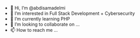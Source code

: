 - 👋 Hi, I’m @abdisamadelmi
- 👀 I’m interested in Full Stack Development + Cybersecurity
- 🌱 I’m currently learning PHP 
- 💞️ I’m looking to collaborate on ...
- 📫 How to reach me ...

<!---
abdisamadelmi/abdisamadelmi is a ✨ special ✨ repository because its `README.md` (this file) appears on your GitHub profile.
You can click the Preview link to take a look at your changes.
--->
